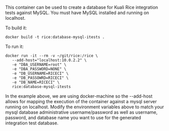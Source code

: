 This container can be used to create a database for Kuali Rice integration
tests against MySQL. You must have MySQL installed and running on localhost.

To build it:

```docker build -t rice:database-mysql-itests .```

To run it:

```
docker run -it --rm -v ~/git/rice:/rice \
   --add-host="localhost:10.0.2.2" \
   -e "DBA_USERNAME=root" \
   -e "DBA_PASSWORD=NONE" \
   -e "DB_USERNAME=RICECI" \
   -e "DB_PASSOWRD=RICECI" \
   -e "DB_NAME=RICECI" \
   rice:database-mysql-itests
```

In the example above, we are using docker-machine so the --add-host allows for
mapping the execution of the container against a mysql server running on
localhost. Modify the environment variables above to match your mysql database
administrative username/password as well as username, password, and database
name you want to use for the generated integration test database.